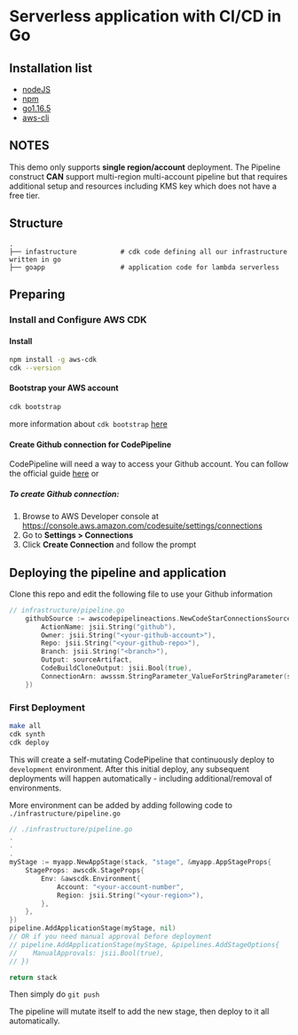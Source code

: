 # Serverless application with CI/CD in Go

## Installation list

- [nodeJS](https://nodejs.org/en/)
- [npm](https://www.npmjs.com/)
- [go1.16.5](https://golang.org/doc/install)
- [aws-cli](https://aws.amazon.com/cli/)

## NOTES
This demo only supports **single region/account** deployment. 
The Pipeline construct **CAN** support multi-region multi-account pipeline but that requires additional setup and resources including KMS key which does not have a free tier.

## Structure
```
.
├── infastructure           # cdk code defining all our infrastructure written in go
├── goapp                   # application code for lambda serverless 
```
## Preparing 

### Install and Configure AWS CDK

#### Install
```bash
npm install -g aws-cdk
cdk --version
```

#### Bootstrap your AWS account
```bash
cdk bootstrap 
```
more information about `cdk bootstrap` [here](https://docs.aws.amazon.com/cdk/latest/guide/bootstrapping.html)

#### Create Github connection for CodePipeline
CodePipeline will need a way to access your Github account. You can follow the official guide [here](https://docs.aws.amazon.com/dtconsole/latest/userguide/connections-update.html) or
##### To create Github connection:
1. Browse to AWS Developer console at https://console.aws.amazon.com/codesuite/settings/connections
2. Go to **Settings > Connections**
3. Click **Create Connection** and follow the prompt

## Deploying the pipeline and application

Clone this repo and edit the following file to use your Github information

```go
// infrastructure/pipeline.go
    githubSource := awscodepipelineactions.NewCodeStarConnectionsSourceAction(&awscodepipelineactions.CodeStarConnectionsSourceActionProps{
		ActionName: jsii.String("github"),
		Owner: jsii.String("<your-github-account>"),
		Repo: jsii.String("<your-github-repo>"),
		Branch: jsii.String("<branch>"),
		Output: sourceArtifact,
		CodeBuildCloneOutput: jsii.Bool(true),
		ConnectionArn: awsssm.StringParameter_ValueForStringParameter(stack, jsii.String("GITHUB_CONNECTOR_ARN"), nil),
	})
```


### First Deployment
```bash
make all
cdk synth
cdk deploy
```
This will create a self-mutating CodePipeline that continuously deploy to `development` environment. 
After this initial deploy, any subsequent deployments will happen automatically - including additional/removal of environments.

More environment can be added by adding following code to `./infrastructure/pipeline.go`

```go
// ./infrastructure/pipeline.go
.
.
.
myStage := myapp.NewAppStage(stack, "stage", &myapp.AppStageProps{
    StageProps: awscdk.StageProps{
        Env: &awscdk.Environment{
            Account: "<your-account-number",
            Region: jsii.String("<your-region>"),
        },
    },
})
pipeline.AddApplicationStage(myStage, nil)
// OR if you need manual approval before deployment
// pipeline.AddApplicationStage(myStage, &pipelines.AddStageOptions{
//    ManualApprovals: jsii.Bool(true),
// })

return stack
```

Then simply do `git push`

The pipeline will mutate itself to add the new stage, then deploy to it all automatically.


